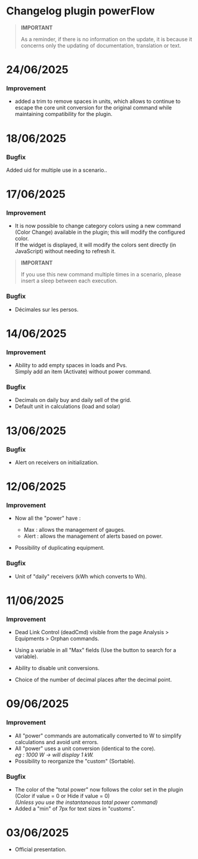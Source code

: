 # Changelog plugin powerFlow

>**IMPORTANT**
>
>As a reminder, if there is no information on the update, it is because it concerns only the updating of documentation, translation or text.

# 24/06/2025

### Improvement

  - added a trim to remove spaces in units, which allows to continue to escape the core unit conversion for the original command while maintaining compatibility for the plugin.

# 18/06/2025

### Bugfix

Added uid for multiple use in a scenario..

# 17/06/2025

### Improvement

  - It is now possible to change category colors using a new command (Color Change) available in the plugin; this will modify the configured color.<br>
  If the widget is displayed, it will modify the colors sent directly (in JavaScript) without needing to refresh it.<br>

  >**IMPORTANT**
  >
  > If you use this new command multiple times in a scenario, please insert a sleep between each execution.

### Bugfix

  - Décimales sur les persos.

# 14/06/2025

### Improvement

  - Ability to add empty spaces in loads and Pvs.<br>Simply add an item (Activate) without power command.

  ### Bugfix

  - Decimals on daily buy and daily sell of the grid.
  - Default unit in calculations (load and solar)

# 13/06/2025

### Bugfix

  - Alert on receivers on initialization.

# 12/06/2025

### Improvement

- Now all the "power" have :
  - Max : allows the management of gauges.
  - Alert : allows the management of alerts based on power.

- Possibility of duplicating equipment.

### Bugfix

  - Unit of "daily" receivers (kWh which converts to Wh).

# 11/06/2025

### Improvement

- Dead Link Control (deadCmd) visible from the page Analysis > Equipments > Orphan commands.

- Using a variable in all "Max" fields (Use the button to search for a variable).

- Ability to disable unit conversions.

- Choice of the number of decimal places after the decimal point.

# 09/06/2025

### Improvement

- All "power" commands are automatically converted to W to simplify calculations and avoid unit errors.
- All "power" uses a unit conversion (identical to the core).<br><i>eg : 1000 W -> will display 1 kW.</i>
- Possibility to reorganize the "custom" (Sortable).

### Bugfix

- The color of the "total power" now follows the color set in the plugin (Color if value = 0 or Hide if value = 0)<br>
<i>(Unless you use the instantaneous total power command)</i>
- Added a "min" of 7px for text sizes in "customs".

# 03/06/2025

- Official presentation.